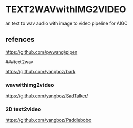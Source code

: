 # TEXT2WAVwithIMG2VIDEO
an text to wav audio with image to video pipeline for AIGC


## refences

https://github.com/pwwang/pipen

###text2wav

https://github.com/yangboz/bark


### wavwithimg2video

https://github.com/yangboz/SadTalker/


### 2D text2video

https://github.com/yangboz/Paddlebobo
